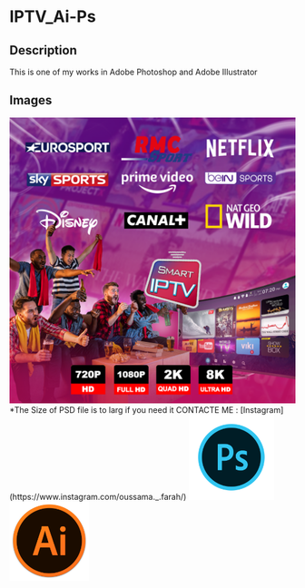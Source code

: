 # IPTV_Ai-Ps

## Description
This is one of my works in Adobe Photoshop and Adobe Illustrator

## Images
<img src="post_IPTV.png" alt="Description" width="700"/>
  *The Size of PSD file is to larg if you need it CONTACTE ME : 
  [Instagram](https://www.instagram.com/oussama._.farah/)

<img src="photoshop.png" alt="Description" width="150"/>
<img src="illustrator.png" alt="Description" width="140"/>
